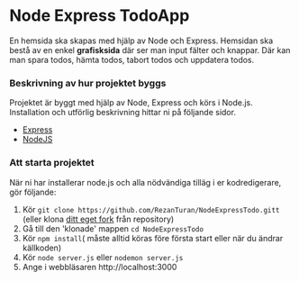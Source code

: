 # Node Express TodoApp

En hemsida ska skapas med hjälp av Node och Express. Hemsidan ska bestå av en enkel **grafisksida** där ser man input fälter och knappar. Där kan man spara todos, hämta todos, tabort todos och uppdatera todos.


### Beskrivning av hur projektet byggs

Projektet är byggt med hjälp av Node, Express och körs i Node.js. Installation och utförlig beskrivning hittar ni på följande sidor.

* [Express](https://expressjs.com/)
* [NodeJS](https://nodejs.org/en/)

### Att starta projektet

När ni har installerar node.js och alla nödvändiga tilläg i er kodredigerare, gör följande:

1. Kör `git clone https://github.com/RezanTuran/NodeExpressTodo.gitt` (eller klona [ditt eget fork](https://github.com/RezanTuran/NodeExpressTodo.git) från repository)
2. Gå till den 'klonade' mappen `cd NodeExpressTodo`
3. Kör `npm install`( måste alltid köras före första start eller när du ändrar källkoden)
4. Kör `node server.js` eller `nodemon server.js`
5. Ange i webbläsaren http://localhost:3000
